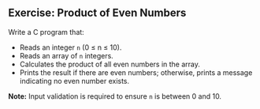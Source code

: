 ## Exercise: Product of Even Numbers

Write a C program that:

- Reads an integer `n` (0 ≤ n ≤ 10).
- Reads an array of `n` integers.
- Calculates the product of all even numbers in the array.
- Prints the result if there are even numbers; otherwise, prints a message indicating no even number exists.

**Note:** Input validation is required to ensure `n` is between 0 and 10.
